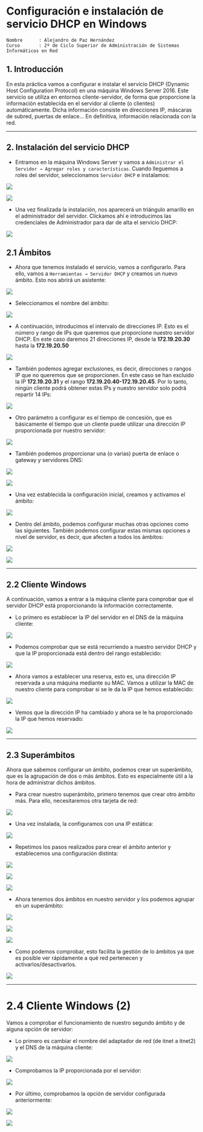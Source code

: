 # Configuración e instalación de servicio DHCP en Windows

```
Nombre      : Alejandro de Paz Hernández
Curso       : 2º de Ciclo Superior de Administración de Sistemas Informáticos en Red
```

## 1. Introducción

En esta práctica vamos a configurar e instalar el servicio DHCP (Dynamic Host Configuration Protocol) en una máquina Windows Server 2016. Este servicio se utiliza en entornos cliente-servidor, de forma que proporcione la información establecida en el servidor al cliente (o clientes) automáticamente. Dicha información consiste en direcciones IP, máscaras de subred, puertas de enlace... En definitiva, información relacionada con la red.

---

## 2. Instalación del servicio DHCP

- Entramos en la máquina Windows Server y vamos a `Administrar el Servidor → Agregar roles y características`. Cuando lleguemos a roles del servidor, seleccionamos `Servidor DHCP` e instalamos:

![](img/1.png)

![](img/2.png)

- Una vez finalizada la instalación, nos aparecerá un triángulo amarillo en el administrador del servidor. Clickamos ahí e introducimos las credenciales de Administrador para dar de alta el servicio DHCP:

![](img/3.png)

## 2.1 Ámbitos

- Ahora que tenemos instalado el servicio, vamos a configurarlo. Para ello, vamos a `Herramientas → Servidor DHCP` y creamos un nuevo ámbito. Esto nos abrirá un asistente:

![](img/4.png)

- Seleccionamos el nombre del ámbito:

![](img/5.png)

- A continuación, introducimos el intervalo de direcciones IP. Esto es el número y rango de IPs que queremos que proporcione nuestro servidor DHCP. En este caso daremos 21 direcciones IP, desde la **172.19.20.30** hasta la **172.19.20.50**

![](img/6.png)

- También podemos agregar exclusiones, es decir, direcciones o rangos IP que no queremos que se proporcionen. En este caso se han excluido la IP **172.19.20.31** y el rango **172.19.20.40-172.19.20.45**. Por lo tanto, ningún cliente podrá obtener estas IPs y nuestro servidor solo podrá repartir 14 IPs:

![](img/7.png)

- Otro parámetro a configurar es el tiempo de concesión, que es básicamente el tiempo que un cliente puede utilizar una dirección IP proporcionada por nuestro servidor:

![](img/8.png)

- También podemos proporcionar una (o varias) puerta de enlace o gateway y servidores DNS:

![](img/9.png)

![](img/10.png)

- Una vez establecida la configuración inicial, creamos y activamos el ámbito:

![](img/11.png)

- Dentro del ámbito, podemos configurar muchas otras opciones como las siguientes. También podemos configurar estas mismas opciones a nivel de servidor, es decir, que afecten a todos los ámbitos:

![](img/19.png)

![](img/34.png)

---

## 2.2 Cliente Windows

A continuación, vamos a entrar a la máquina cliente para comprobar que el servidor DHCP está proporcionando la información correctamente.

- Lo primero es establecer la IP del servidor en el DNS de la máquina cliente:

![](img/13.png)

- Podemos comprobar que se está recurriendo a nuestro servidor DHCP y que la IP proporcionada está dentro del rango establecido:

![](img/14.png)

- Ahora vamos a establecer una reserva, esto es, una dirección IP reservada a una máquina mediante su MAC. Vamos a utilizar la MAC de nuestro cliente para comprobar si se le da la IP que hemos establecido:

![](img/15.png)

- Vemos que la dirección IP ha cambiado y ahora se le ha proporcionado la IP que hemos reservado:

![](img/18.png)

---

## 2.3 Superámbitos

Ahora que sabemos configurar un ámbito, podemos crear un superámbito, que es la agrupación de dos o más ámbitos. Esto es especialmente útil a la hora de administrar dichos ámbitos. 

- Para crear nuestro superámbito, primero tenemos que crear otro ámbito más. Para ello, necesitaremos otra tarjeta de red:

![](img/20.png)

- Una vez instalada, la configuramos con una IP estática:

![](img/21.png)

- Repetimos los pasos realizados para crear el ámbito anterior y establecemos una configuración distinta:

![](img/22.png)

![](img/23.png)

![](img/24.png)

- Ahora tenemos dos ámbitos en nuestro servidor y los podemos agrupar en un superámbito:

![](img/25.png)

![](img/28.png)

![](img/29.png)

- Como podemos comprobar, esto facilita la gestión de lo ámbitos ya que es posible ver rápidamente a qué red pertenecen y activarlos/desactivarlos.

![](img/30.png)

---

# 2.4 Cliente Windows (2)

Vamos a comprobar el funcionamiento de nuestro segundo ámbito y de alguna opción de servidor:

- Lo primero es cambiar el nombre del adaptador de red (de itnet a itnet2) y el DNS de la máquina cliente:

![](img/26.png)

- Comprobamos la IP proporcionada por el servidor:

![](img/27.png)

- Por último, comprobamos la opción de servidor configurada anteriormente:

![](img/34.png)

![](img/35.png)